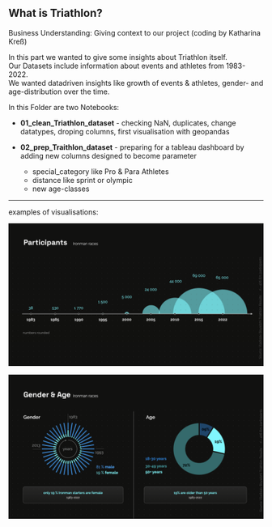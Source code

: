 ## What is Triathlon? 

Business Understanding: Giving context to our project (coding by Katharina Kreß)

In this part we wanted to give some insights about Triathlon itself.  
Our Datasets include information about events and athletes from 1983-2022.  
We wanted datadriven insights like growth of events & athletes, gender- and age-distribution over the time.

In this Folder are two Notebooks:

-  **01_clean_Triathlon_dataset** - checking NaN, duplicates, change datatypes, droping columns, first visualisation with geopandas
  
- **02_prep_Traithlon_dataset** - preparing for a tableau dashboard by adding new columns designed to become parameter
    - special_category like Pro & Para Athletes
    - distance like sprint or olympic
    - new age-classes

---------------------
examples of visualisations:

![alt text](../visuals/Triathlon_participants.png)

![alt text](../visuals/Triathlon_gender_age.png)



